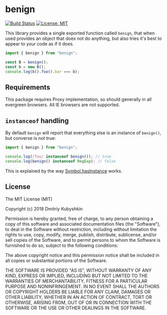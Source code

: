 # benign

[![Build Status](https://travis-ci.org/grassator/benign.svg?branch=master)](https://travis-ci.org/grassator/benign)
[![License: MIT](https://img.shields.io/badge/License-MIT-yellow.svg)](https://opensource.org/licenses/MIT)

This library provides a single exported function called `benign`, that when used provides an object that does not do anything, but also tries it's best to appear to your code as if it does.


```javascript
import { benign } from "benign";

const B = benign();
const b = new B();
console.log(b().foo().bar === b);
```

## Requirements

This package requires Proxy implementation, so should generally in all evergreen browsers. All IE browsers are not supported.

## `instanceof` handling

By default `benign` will report that everything else is an instance of `benign()`, but converse is not true:

```javascript
import { benign } from "benign";

console.log(/foo/ instanceof benign()); // true
console.log(benign() instanceof RegExp); // false
```

This is explained by the way [Symbol.hasInstance](https://developer.mozilla.org/en-US/docs/Web/JavaScript/Reference/Global_Objects/Symbol/hasInstance) works.

## License

The MIT License (MIT)

Copyright (c) 2018 Dmitriy Kubyshkin

Permission is hereby granted, free of charge, to any person obtaining a copy of this software and associated documentation files (the "Software"), to deal in the Software without restriction, including without limitation the rights to use, copy, modify, merge, publish, distribute, sublicense, and/or sell copies of the Software, and to permit persons to whom the Software is furnished to do so, subject to the following conditions:

The above copyright notice and this permission notice shall be included in all copies or substantial portions of the Software.

THE SOFTWARE IS PROVIDED "AS IS", WITHOUT WARRANTY OF ANY KIND, EXPRESS OR IMPLIED, INCLUDING BUT NOT LIMITED TO THE WARRANTIES OF MERCHANTABILITY, FITNESS FOR A PARTICULAR PURPOSE AND NONINFRINGEMENT. IN NO EVENT SHALL THE AUTHORS OR COPYRIGHT HOLDERS BE LIABLE FOR ANY CLAIM, DAMAGES OR OTHER LIABILITY, WHETHER IN AN ACTION OF CONTRACT, TORT OR OTHERWISE, ARISING FROM, OUT OF OR IN CONNECTION WITH THE SOFTWARE OR THE USE OR OTHER DEALINGS IN THE SOFTWARE.

